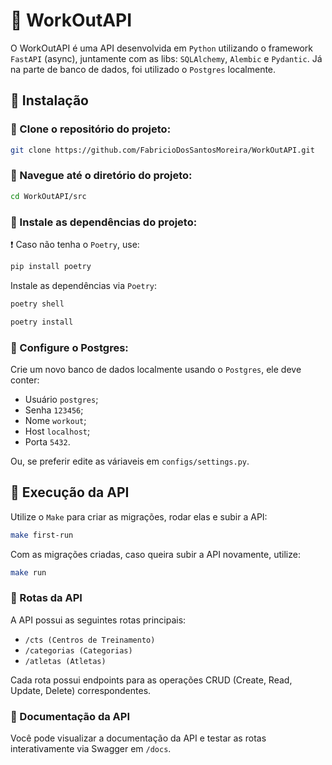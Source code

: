# 💠 WorkOutAPI

O WorkOutAPI é uma API desenvolvida em `Python` utilizando o framework `FastAPI` (async), juntamente com as libs: `SQLAlchemy`, `Alembic` e `Pydantic`. Já na parte de banco de dados, foi utilizado o `Postgres` localmente.


## 🔷 Instalação

### 🔹 Clone o repositório do projeto:
```bash
git clone https://github.com/FabricioDosSantosMoreira/WorkOutAPI.git
```

### 🔹 Navegue até o diretório do projeto:
```bash
cd WorkOutAPI/src
```

### 🔹 Instale as dependências do projeto:
❗ Caso não tenha o `Poetry`, use: 
```bash
pip install poetry
```
Instale as dependências via `Poetry`:
```bash
poetry shell
```
```bash
poetry install
```

### 🔹 Configure o Postgres:
Crie um novo banco de dados localmente usando o `Postgres`, ele deve conter:
- Usuário `postgres`;
- Senha `123456`;
- Nome `workout`;
- Host `localhost`;
- Porta `5432`.

Ou, se preferir edite as váriaveis em `configs/settings.py`.


## 🔷 Execução da API
Utilize o `Make` para criar as migrações, rodar elas e subir a API:
```bash
make first-run
```
Com as migrações criadas, caso queira subir a API novamente, utilize:
```bash
make run
```

### 🔹 Rotas da API
A API possui as seguintes rotas principais:

- `/cts (Centros de Treinamento)`
- `/categorias (Categorias)`
- `/atletas (Atletas)`

Cada rota possui endpoints para as operações CRUD (Create, Read, Update, Delete) correspondentes.

### 🔹 Documentação da API
Você pode visualizar a documentação da API e testar as rotas interativamente via Swagger em `/docs`.
